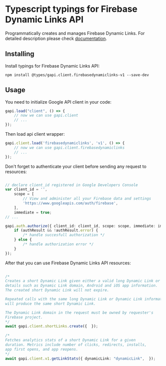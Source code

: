 # Typescript typings for Firebase Dynamic Links API
Programmatically creates and manages Firebase Dynamic Links.
For detailed description please check [documentation](https://firebase.google.com/docs/dynamic-links/).

## Installing

Install typings for Firebase Dynamic Links API:
```
npm install @types/gapi.client.firebasedynamiclinks-v1 --save-dev
```

## Usage

You need to initialize Google API client in your code:
```typescript
gapi.load("client", () => { 
    // now we can use gapi.client
    // ... 
});
```

Then load api client wrapper:
```typescript
gapi.client.load('firebasedynamiclinks', 'v1', () => {
    // now we can use gapi.client.firebasedynamiclinks
    // ... 
});
```

Don't forget to authenticate your client before sending any request to resources:
```typescript

// declare client_id registered in Google Developers Console
var client_id = '',
    scope = [     
        // View and administer all your Firebase data and settings
        'https://www.googleapis.com/auth/firebase',
    ],
    immediate = true;
// ...

gapi.auth.authorize({ client_id: client_id, scope: scope, immediate: immediate }, authResult => {
    if (authResult && !authResult.error) {
        /* handle succesfull authorization */
    } else {
        /* handle authorization error */
    }
});            
```

After that you can use Firebase Dynamic Links API resources:

```typescript 
    
/* 
Creates a short Dynamic Link given either a valid long Dynamic Link or
details such as Dynamic Link domain, Android and iOS app information.
The created short Dynamic Link will not expire.

Repeated calls with the same long Dynamic Link or Dynamic Link information
will produce the same short Dynamic Link.

The Dynamic Link domain in the request must be owned by requester's
Firebase project.  
*/
await gapi.client.shortLinks.create({  }); 
    
/* 
Fetches analytics stats of a short Dynamic Link for a given
duration. Metrics include number of clicks, redirects, installs,
app first opens, and app reopens.  
*/
await gapi.client.v1.getLinkStats({ dynamicLink: "dynamicLink",  });
```